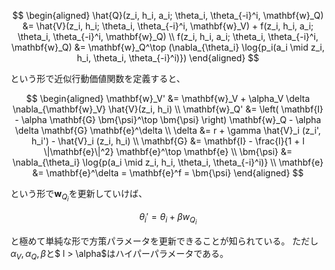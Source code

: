 $$
\begin{aligned}
  \hat{Q}(z_i, h_i, a_i; \theta_i, \theta_{-i}^i, \mathbf{w}_Q) &= \hat{V}(z_i, h_i; \theta_i, \theta_{-i}^i, \mathbf{w}_V) + f(z_i, h_i, a_i; \theta_i, \theta_{-i}^i, \mathbf{w}_Q) \\
  f(z_i, h_i, a_i; \theta_i, \theta_{-i}^i, \mathbf{w}_Q) &= \mathbf{w}_Q^\top (\nabla_{\theta_i} \log{p_i(a_i \mid z_i, h_i, \theta_i, \theta_{-i}^i)})
\end{aligned}
$$

という形で近似行動価値関数を定義すると、

$$
\begin{aligned}
  \mathbf{w}_V' &= \mathbf{w}_V + \alpha_V \delta \nabla_{\mathbf{w}_V} \hat{V}(z_i, h_i) \\
  \mathbf{w}_Q' &= \left( \mathbf{I} - \alpha \mathbf{G} \bm{\psi}^\top \bm{\psi} \right) \mathbf{w}_Q - \alpha \delta \mathbf{G} \mathbf{e}^\delta \\
  \delta &= r + \gamma \hat{V}_i (z_i', h_i') - \hat{V}_i (z_i, h_i) \\
  \mathbf{G} &= \mathbf{I} - \frac{l}{1 + l \|\mathbf{e}\|^2} \mathbf{e}^\top \mathbf{e} \\
  \bm{\psi} &= \nabla_{\theta_i} \log{p(a_i \mid z_i, h_i, \theta_i, \theta_{-i}^i)} \\
  \mathbf{e} &= \mathbf{e}^\delta = \mathbf{e}^f = \bm{\psi}
\end{aligned}
$$

という形で$\mathbf{w}_{Q_i}$を更新していけば、

$$
  \theta_i' = \theta_i + \beta w_{Q_i}
$$

と極めて単純な形で方策パラメータを更新できることが知られている。
ただし$\alpha_V, \alpha_Q, \beta$と$ l > \alpha$はハイパーパラメータである。